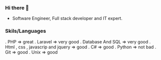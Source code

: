 ### Hi there 👋
- Software Engineer, Full stack developer and IT expert.

### Skils/Languages
. PHP => great
. Laravel => very good
. Database And SQL => very good
. Html , css , javascrip and jquery => good
. C# => good
. Python => not bad
. Git => good
. Unix => good
<!--
**mhmalekian/mhmalekian** is a ✨ _special_ ✨ repository because its `README.md` (this file) appears on your GitHub profile.

Here are some ideas to get you started:

- 🔭 I’m currently working on ...
- 🌱 I’m currently learning ...
- 👯 I’m looking to collaborate on ...
- 🤔 I’m looking for help with ...
- 💬 Ask me about ...
- 📫 How to reach me: ...
- 😄 Pronouns: ...
- ⚡ Fun fact: ...
-->
